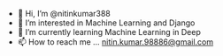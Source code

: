 - 👋 Hi, I’m @nitinkumar388
- 👀 I’m interested in Machine Learning and Django
- 🌱 I’m currently learning Machine Learning in Deep
- 📫 How to reach me ... nitin.kumar.98886@gmail.com

<!---
nitinkumar388/nitinkumar388 is a ✨ special ✨ repository because its `README.md` (this file) appears on your GitHub profile.
You can click the Preview link to take a look at your changes.
--->
